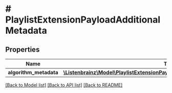 # # PlaylistExtensionPayloadAdditionalMetadata

## Properties

Name | Type | Description | Notes
------------ | ------------- | ------------- | -------------
**algorithm_metadata** | [**\Listenbrainz\Model\PlaylistExtensionPayloadAdditionalMetadataAlgorithmMetadata**](PlaylistExtensionPayloadAdditionalMetadataAlgorithmMetadata.md) |  | [optional]

[[Back to Model list]](../../README.md#models) [[Back to API list]](../../README.md#endpoints) [[Back to README]](../../README.md)
